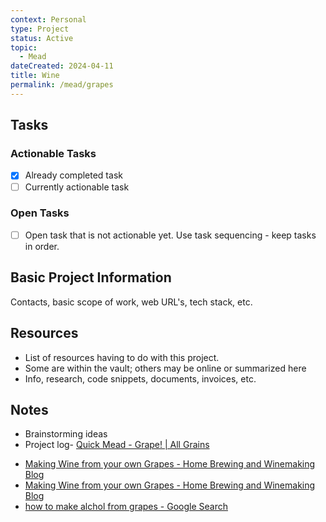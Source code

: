 ```yaml
---
context: Personal
type: Project
status: Active
topic:
  - Mead
dateCreated: 2024-04-11
title: Wine
permalink: /mead/grapes
---
```



## Tasks

### Actionable Tasks

* [x] Already completed task
* [ ] Currently actionable task

### Open Tasks

* [ ] Open task that is not actionable yet. Use task sequencing - keep tasks in order.

## Basic Project Information

Contacts, basic scope of work, web URL's, tech stack, etc.

## Resources

* List of resources having to do with this project.
* Some are within the vault; others may be online or summarized here
* Info, research, code snippets, documents, invoices, etc.

## Notes

* Brainstorming ideas
* Project log- [Quick Mead - Grape! | All Grains](https://www.allgrains.net/2012/11/quick-mead-grape.html)
- [Making Wine from your own Grapes - Home Brewing and Winemaking Blog](https://www.colchesterhomebrew.co.uk/homebrewingandwinemakingblog/read_160979/making-wine-from-your-own-grapes.html)
- [Making Wine from your own Grapes - Home Brewing and Winemaking Blog](https://www.colchesterhomebrew.co.uk/homebrewingandwinemakingblog/read_160979/making-wine-from-your-own-grapes.html)
- [how to make alchol from grapes - Google Search](https://www.google.com/search?q=how+to+make+alchol+from+grapes&sca_esv=568551326&rlz=1C1GCEU_enUS975US975&sxsrf=AM9HkKlS8WrN2kcMjH7rk1ZgjZI5AfDiAg%3A1695746971554&ei=mwsTZZO0IePy9APvubmoDg&ved=0ahUKEwjT7fje3ciBAxVjOX0KHe9cDuUQ4dUDCBA&uact=5&oq=how+to+make+alchol+from+grapes&gs_lp=Egxnd3Mtd2l6LXNlcnAiHmhvdyB0byBtYWtlIGFsY2hvbCBmcm9tIGdyYXBlczIHEAAYDRiABDIHEAAYDRiABDIGEAAYFhgeMggQABiKBRiGAzIIEAAYigUYhgMyCBAAGIoFGIYDSOe3AVDqFliHtQFwB3gBkAEEmAGcAaABzxeqAQQyOS43uAEDyAEA-AEBwgIKEAAYRxjWBBiwA8ICChAAGIoFGLADGEPCAgcQIxiKBRgnwgIIEAAYigUYkQLCAgcQABiKBRhDwgIFEAAYgATCAgQQIxgnwgIIEAAYgAQYsQPCAgcQIxixAhgnwgIHEAAYgAQYCsICChAAGIAEGLEDGArCAgoQABiABBgUGIcCwgIGEAAYHhgNwgIIEAAYHhgNGA_CAggQABgIGB4YDcICChAAGBYYHhgPGAriAwQYACBBiAYBkAYK&sclient=gws-wiz-serp)
